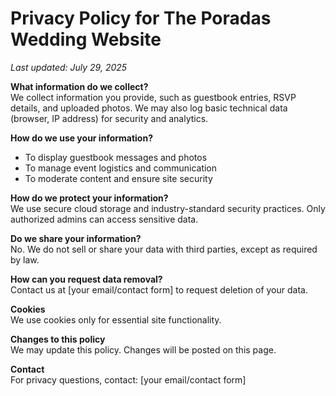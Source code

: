# Privacy Policy for The Poradas Wedding Website

_Last updated: July 29, 2025_

**What information do we collect?**  
We collect information you provide, such as guestbook entries, RSVP details, and uploaded photos. We may also log basic technical data (browser, IP address) for security and analytics.

**How do we use your information?**

- To display guestbook messages and photos
- To manage event logistics and communication
- To moderate content and ensure site security

**How do we protect your information?**  
We use secure cloud storage and industry-standard security practices. Only authorized admins can access sensitive data.

**Do we share your information?**  
No. We do not sell or share your data with third parties, except as required by law.

**How can you request data removal?**  
Contact us at [your email/contact form] to request deletion of your data.

**Cookies**  
We use cookies only for essential site functionality.

**Changes to this policy**  
We may update this policy. Changes will be posted on this page.

**Contact**  
For privacy questions, contact: [your email/contact form]
